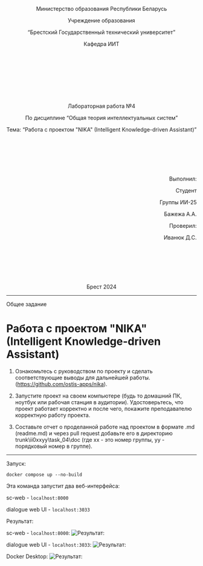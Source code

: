 <p align="center"> Министерство образования Республики Беларусь</p>
<p align="center">Учреждение образования</p>
<p align="center">“Брестский Государственный технический университет”</p>
<p align="center">Кафедра ИИТ</p>
<br><br><br><br><br><br><br>
<p align="center">Лабораторная работа №4</p>
<p align="center">По дисциплине “Общая теория интеллектуальных систем”</p>
<p align="center">Тема: “Работа с проектом "NIKA" (Intelligent Knowledge-driven Assistant)”</p>
<br><br><br><br><br>
<p align="right">Выполнил:</p>
<p align="right">Студент</p>
<p align="right">Группы ИИ-25</p>
<p align="right">Бажежа А.А.</p>
<p align="right">Проверил:</p>
<p align="right">Иванюк Д.С.</p>
<br><br><br><br><br>
<p align="center">Брест 2024</p>

---

 Общее задание 

 # Работа с проектом **"NIKA"** (Intelligent Knowledge-driven Assistant) #
 
1. Ознакомьтесь с руководством по проекту и сделать соответствующие выводы для дальнейшей работы.(https://github.com/ostis-apps/nika).

2. Запустите проект на своем компьютере (будь то домашний ПК, ноутбук или рабочая станция в аудитории). Удостоверьтесь, что проект работает корректно и после чего, покажите преподавателю корректную работу проекта.

3. Составьте отчет о проделанной работе над проектом в формате .md (readme.md) и через pull request добавьте его в директорию trunk\ii0xxyy\task_04\doc (где xx - это номер группы, yy - порядковый номер в группе).


---


 Запуск:
```
docker compose up --no-build
```
Эта команда запустит два веб-интерфейса:

sc-web - ```localhost:8000```

dialogue web UI - ```localhost:3033```

 Результат:

sc-web - ```localhost:8000```:
![Результат:](1.png)


dialogue web UI - ```localhost:3033```:
![Результат:](2.png)


Docker Desktop:
![Результат:](3.png)
